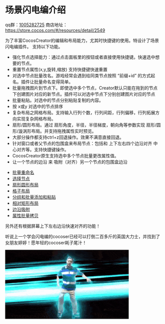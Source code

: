 # 场景闪电编介绍

qq群：[1005282725](https://jq.qq.com/?_wv=1027&k=KnngtYjd)
商店地址：https://store.cocos.com/#/resources/detail/2549

为了丰富CocosCreator的编辑和布局能力，尤其时快捷键的使用。特设计了场景闪电编插件。 支持以下功能。

- 强化节点选择能力：通过点击面板里的按钮或者直接使用快捷键。快速选中想要的节点。
- 重置节点属性(x,y,旋转,缩放) 支持快捷键快速重置
- 对选中节点批量改名。游戏经常会遇到给同类节点按照 “前缀+id” 的方式起名。插件让批量命名变得简单。
- 批量拖拽图片到节点下。即使选中多个节点，Creator默认只能在拖到的节点下创建图片对应的新节点。插件可以对选中节点下分别创建图片对应的节点
- 批量粘贴。对选中的节点分别粘贴复制的内容。
- 按 x或y 对选中的节点排序
- 复杂布局之网格布局。支持输入行列个数，行列间距，行列偏移，行列拓展方向实现复杂网格布局。
- 扇形/圆形布局。通过 扇形角度，半径，半径梯度，朝向角等参数实现 扇形/圆形/漩涡形布局。并支持拖拽属性实时预览。
- 大部分操作都支持ctrl+z回退操作。效果不满意直接回退。
- 针对窗口或者父节点的包围盒来布局节点：包括和 上下左右四个边沿对齐 中心对齐等。支持快捷键操作。
- CocosCreator原生支持选中多个节点批量更改属性值。
- 让一个节点的边沿 来 吸附（对齐）另一个节点的包围盒边沿
 


* [批量重命名](./批量重命名/批量重命名.md)
* [选择节点](./选择节点[快捷键]/选择节点[快捷键].md)
* [扇形圆形布局](./扇形圆形布局/扇形圆形布局.md)
* [格子布局](./格子布局/格子布局.md)
* [分组和批量添加和粘贴](./批量添加和粘贴/批量添加和粘贴.md)
* [相对矩形布局](./相对矩形布局/相对矩形布局.md)
* [边沿吸附](./边沿吸附/边沿吸附.md)
* [属性批量拷贝](./属性批量拷贝/属性批量拷贝.md)

另外还有根据屏幕上下左右边沿快速对齐的功能！

听说上一个学会闪电编的cocoser已经可以打倒二百多斤的英国大力士，并找到了女朋友婷婷！愿年轻的cocoser耗子尾汁！

![avatar](./mabaoguo.gif)